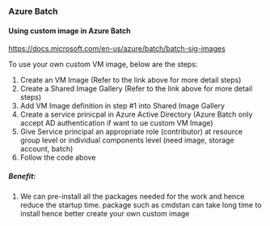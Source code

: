 ### Azure Batch



#### Using custom image in Azure Batch 

https://docs.microsoft.com/en-us/azure/batch/batch-sig-images

To use your own custom VM image, below are the steps:
1. Create an VM Image (Refer to the link above for more detail steps)
2. Create a Shared Image Gallery (Refer to the link above for more detail steps)
3. Add VM Image definition in step #1 into Shared Image Gallery
4. Create a service prinicpal in Azure Active Directory (Azure Batch only accept AD authentication if want to ue custom VM Image)
5. Give Service principal an appropriate role (contributor) at resource group level or individual components level (need image, storage account, batch)
6. Follow the code above 

##### Benefit:
1. We can pre-install all the packages needed for the work and hence reduce the startup time. 
package such as cmdstan can take long time to install hence better create your own custom image


